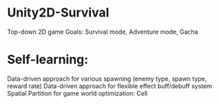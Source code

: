 # Unity2D-Survival
 Top-down 2D game
 Goals: Survival mode, Adventure mode, Gacha

# Self-learning:
 Data-driven approach for various spawning (enemy type, spawn type, reward rate)
 Data-driven approach for flexible effect buff/debuff system
 Spatial Partition for game world optimization: Cell
 

